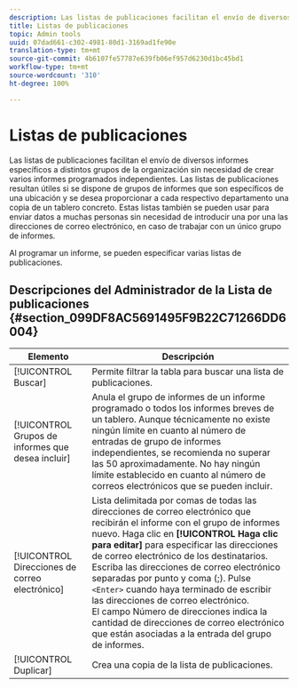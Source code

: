 ```yaml
---
description: Las listas de publicaciones facilitan el envío de diversos informes específicos a distintos grupos de la organización sin necesidad de crear varios informes programados independientes. Las listas de publicaciones resultan útiles si se dispone de grupos de informes que son específicos de una ubicación y se desea proporcionar a cada respectivo departamento una copia de un tablero concreto. Estas listas también se pueden usar para enviar datos a muchas personas sin necesidad de introducir una por una las direcciones de correo electrónico, en caso de trabajar con un único grupo de informes.
title: Listas de publicaciones
topic: Admin tools
uuid: 07dad661-c302-4981-80d1-3169ad1fe90e
translation-type: tm+mt
source-git-commit: 4b6107fe57787e639fb06ef957d6230d1bc45bd1
workflow-type: tm+mt
source-wordcount: '310'
ht-degree: 100%

---
```



# Listas de publicaciones

Las listas de publicaciones facilitan el envío de diversos informes específicos a distintos grupos de la organización sin necesidad de crear varios informes programados independientes. Las listas de publicaciones resultan útiles si se dispone de grupos de informes que son específicos de una ubicación y se desea proporcionar a cada respectivo departamento una copia de un tablero concreto. Estas listas también se pueden usar para enviar datos a muchas personas sin necesidad de introducir una por una las direcciones de correo electrónico, en caso de trabajar con un único grupo de informes.

Al programar un informe, se pueden especificar varias listas de publicaciones.

## Descripciones del Administrador de la Lista de publicaciones {#section_099DF8AC5691495F9B22C71266DD6004}

| Elemento | Descripción |
|--- |--- |
| [!UICONTROL Buscar] | Permite filtrar la tabla para buscar una lista de publicaciones. |
| [!UICONTROL Grupos de informes que desea incluir] | Anula el grupo de informes de un informe programado o todos los informes breves de un tablero. Aunque técnicamente no existe ningún límite en cuanto al número de entradas de grupo de informes independientes, se recomienda no superar las 50 aproximadamente. No hay ningún límite establecido en cuanto al número de correos electrónicos que se pueden incluir. |
| [!UICONTROL Direcciones de correo electrónico] | Lista delimitada por comas de todas las direcciones de correo electrónico que recibirán el informe con el grupo de informes nuevo.  Haga clic en **[!UICONTROL Haga clic para editar]** para especificar las direcciones de correo electrónico de los destinatarios. Escriba las direcciones de correo electrónico separadas por punto y coma (;). Pulse `<Enter>` cuando haya terminado de escribir las direcciones de correo electrónico. <br>El campo Número de direcciones indica la cantidad de direcciones de correo electrónico que están asociadas a la entrada del grupo de informes. |
| [!UICONTROL Duplicar] | Crea una copia de la lista de publicaciones. |
